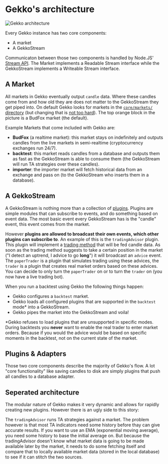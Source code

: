 # Gekko's architecture

![Gekko architecture](https://wizb.it/gekko/static/architecture.jpg)

Every Gekko instance has two core components:

- A market
- A GekkoStream

Communicaton between those two components is handled by Node.JS' [Stream API](https://nodejs.org/api/stream.html). The Market implements a Readable Stream interface while the GekkoStream implements a Writeable Stream interface.

## A Market

All markets in Gekko eventually output `candle` data. Where these candles come from and how old they are does not matter to the GekkoStream they get piped into. On default Gekko looks for markets in the [`core/markets/` directory](https://github.com/askmike/gekko/tree/stable/core/markets) (but changing that is [not too hard](https://github.com/askmike/gekko/blob/72a858339afb5a856179c716ec4ea13070a6c87c/gekko.js#L48-L49)). The top orange block in the picture is a BudFox market (the default).

Example Markets that come included with Gekko are:

- **BudFox** (a realtime market): this market stays on indefinitely and outputs candles from the live markets in semi-realtime (cryptocurrency exchanges run 24/7).
- **backtest**: this market reads candles from a database and outputs them as fast as the GekkoStream is able to consume them (the GekkoStream will run TA strategies over these candles).
- **importer**: the importer market will fetch historical data from an exchange and pass on (to the GekkoStream who inserts them in a database).

## A GekkoStream

A GekkoStream is nothing more than a collection of [plugins](../commandline/plugins.md). Plugins are simple modules that can subscribe to events, and do something based on event data. The most basic event every GekkoStream has is the "candle" event, this event comes from the market.

However **plugins are allowed to broadcast their own events, which other plugins can subscribe to**. An example of this is the `tradingAdvisor` plugin. This plugin will implement a [trading method](https://github.com/askmike/gekko/blob/stable/docs/Trading_methods.md) that will be fed candle data. As soon as the trading method suggests to take a certain position in the market ("I detect an uptrend, I advice to go **long**") it will broadcast an `advice` event. The `paperTrader` is a plugin that simulates trading using these advices, the `trader` is a plugin that creates real market orders based on these advices. You can decide to only turn the `paperTrader` on or to turn the `trader` on (you now have a live trading bot).

When you run a backtest using Gekko the following things happen:

- Gekko configures a `backtest` market.
- Gekko loads all configured plugins that are supported in the `backtest` mode* into a GekkoStream.
- Gekko pipes the market into the GekkoStream and voila!

\*Gekko refuses to load plugins that are unsupported in specific modes. During backtests you **never** want to enable the real trader to enter market orders. Because if you would the advice would be based on specific moments in the backtest, not on the current state of the market.

## Plugins & Adapters

Those two core components describe the majority of Gekko's flow. A lot "core functionality" like saving candles to disk are simply plugins that push all candles to a database adapter.

## Seperated architecture

The modular nature of Gekko makes it very dynamic and allows for rapidly creating new plugins. However there is an ugly side to this story:

The `tradingAdvisor` runs TA strategies against a market. The problem however is that most TA indicators need some history before thay can give accurate results. If you want to use an EMA (exponential moving average), you need some history to base the initial average on. But because the tradingAdvisor doesn't know what market data is going to be made available later by the market, it needs to do some fetching itself and compare that to locally available market data (stored in the local database) to see if it can stitch the two sources.
